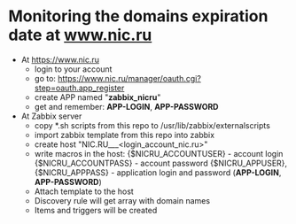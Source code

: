 # Monitoring the domains expiration date at www.nic.ru

- At https://www.nic.ru
  - login to your account
  - go to: https://www.nic.ru/manager/oauth.cgi?step=oauth.app_register
  - create APP named "**zabbix_nicru**"
  - get and remember: **APP-LOGIN**, **APP-PASSWORD**
- At Zabbix server
  - copy *.sh scripts from this repo to /usr/lib/zabbix/externalscripts
  - import zabbix template from this repo into zabbix
  - create host "NIC.RU___<login_account_nic.ru>"
  - write macros in the host:
   {$NICRU_ACCOUNTUSER} - account login
   {$NICRU_ACCOUNTPASS} - account password
   {$NICRU_APPUSER}, {$NICRU_APPPASS} - application login and password (**APP-LOGIN**, **APP-PASSWORD**)
  - Attach template to the host
  - Discovery rule will get array with domain names
  - Items and triggers will be created
